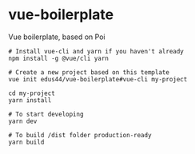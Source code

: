 # vue-boilerplate

Vue boilerplate, based on Poi

```
# Install vue-cli and yarn if you haven't already
npm install -g @vue/cli yarn

# Create a new project based on this template
vue init edus44/vue-boilerplate#vue-cli my-project

cd my-project
yarn install

# To start developing
yarn dev

# To build /dist folder production-ready
yarn build
```

